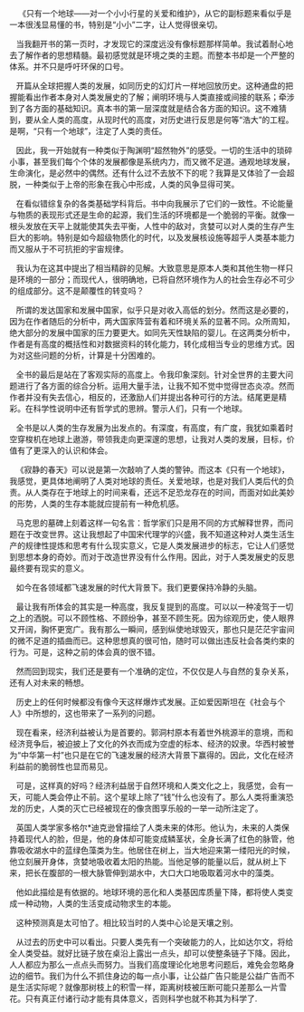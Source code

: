 <p>&nbsp;&nbsp;&nbsp;&nbsp;《只有一个地球——对一个小小行星的关爱和维护》，从它的副标题来看似乎是一本很浅显易懂的书，特别是“小小”二字，让人觉得很亲切。</p><p>&nbsp;&nbsp;&nbsp;当我翻开书的第一页时，才发现它的深度远没有像标题那样简单。我试着耐心地去了解作者的思想精髓。最初感觉就是环境之类的主题。而整本书却是一个严整的体系。并不只是呼吁环保的口号。</p><p>&nbsp;&nbsp;&nbsp;开篇从全球把握人类的发展，如同历史的幻灯片一样地回放历史。这种通盘的把握能看出作者本身对人类发展史的了解；阐明环境与人类直接或间接的联系；牵涉到了各方面的基础知识。真本书的第一层深度就是结合各方面的知识。这不难猜到，要从全人类的高度，从现时代的高度，对历史进行反思是何等“浩大”的工程。是啊，“只有一个地球”，注定了人类的责任。</p><p>&nbsp;&nbsp;&nbsp;因此，我一开始就有一种类似于陶渊明“超然物外”的感受。一切的生活中的琐碎小事，甚至我们每个个体的发展都像是系统内力，而又微不足道。通观地球发展，生命演化，是必然中的偶然。还有什么过不去放不下的呢？我算是又体验了一会超脱，一种类似于上帝的形象在我心中形成，人类的风争显得可笑。</p><p>&nbsp;&nbsp;&nbsp;在看似错综复杂的各类基础学科背后。书中向我展示了它们的一致性。不论能量与物质的表现形式还是生命的起源，我们生活的环境都是一个脆弱的平衡。就像一根头发放在天平上就能使其失去平衡，人性中的敌对，贪婪可以对人类的生存产生巨大的影响。特别是如今超级物质化的时代，以及发展核设施等超乎人类基本能力而又服从于不可抗拒的宇宙规律。</p><p>&nbsp;&nbsp;&nbsp;我认为在这其中提出了相当精辟的见解。大致意思是原本人类和其他生物一样只是环境的一部分；而现代人，很明确地，已将自然环境作为人的社会生存必不可少的组成部分。这不是颠覆性的转变吗？</p><p>&nbsp;&nbsp;&nbsp;所谓的发达国家和发展中国家，似乎只是对收入高低的划分。然而这是必要的，因为在作者随后的分析中，两大国家阵营有着和环境关系的显著不同。众所周知，绝大部分的发展中国家的压力要更大。如同先天性缺陷的婴儿。在这两类分析中，作者是有高度的概括性和对数据资料的转化能力，转化成相当专业的思维方式。因为对这些问题的分析，计算是十分困难的。</p><p>&nbsp;&nbsp;&nbsp;全书的最后是站在了客观实际的高度上。令我印象深刻。针对全世界的主要大问题进行了各方面的综合分析。运用大量手法，让我不知不觉中觉得世态炎凉。然而作者并没有失去信心，相反的，还激励人们并提出各种可行的方法。结尾更是精彩。在科学性说明中还有哲学式的思辨。警示人们，只有一个地球。</p><p>&nbsp;&nbsp;&nbsp;全书是以人类的生存发展为出发点的。有深度，有高度，有广度，我犹如乘着时空穿梭机在地球上遨游，带领我走向更深邃的思想，让我对人类的发展，目标，价值有了更深入的认识和体会。</p><p>&nbsp;&nbsp;&nbsp;《寂静的春天》可以说是第一次敲响了人类的警钟。而这本《只有一个地球》，我感觉，更具体地阐明了人类对地球的责任。关爱地球，也是对我们人类后代的负责。从人类存在于地球上的时间来看，还远不足恐龙存在的时间，而面对如此美妙的形势，人类的生存本能就应提前有一种危机感。</p><p>&nbsp;&nbsp;&nbsp;马克思的墓碑上刻着这样一句名言：哲学家们只是用不同的方式解释世界，而问题在于改变世界。这让我想起了中国宋代理学的兴盛，我不知道这种对人类生活生产的规律性提炼和思考有什么现实意义，它是人类发展进步的标志，它让人们感觉到思想本身的奇妙。而对于改造世界没有什么作用。因此，对于人类发展史的反思最终要有现实的意义。</p><p>&nbsp;&nbsp;&nbsp;如今在各领域都飞速发展的时代大背景下。我们更要保持冷静的头脑。</p><p>&nbsp;&nbsp;&nbsp;最让我有所体会的其实是一种高度，我反复提到的高度。可以以一种凌驾于一切之上的洒脱。可以不顾性格、不顾纷争，甚至不顾生死。因为综观历史，使人眼界又开阔，胸怀更宽广。我有那么一瞬间，感到纵使地球毁灭，那也只是茫茫宇宙间的微不足道的插曲而已。这种思想真的很可怕，随时可以做出违反社会各类约束的行为。可是，这种之前的体会真的很不错。</p><p>&nbsp;&nbsp;&nbsp;然而回到现实，我们还是要有一个准确的定位，不仅仅是人与自然的复杂关系，还有人对未来的畅想。</p><p>&nbsp;&nbsp;&nbsp;历史上的任何时候都没有像今天这样爆炸式发展。正如爱因斯坦在《社会与个人》中所想的，这也带来了一系列的问题。</p><p>&nbsp;&nbsp;&nbsp;现在看来，经济利益被认为是首要的。郭洞村原本有着世外桃源半的意境，而和经济竞争后，被迫披上了文化的外衣而成为空虚的标本、经济的奴隶。华西村被誉为“中华第一村”也只是在它的飞速发展的经济大背景下赢得的。因此，文化在经济利益前的脆弱性也显而易见。</p><p>&nbsp;&nbsp;&nbsp;可是，这样真的好吗？经济利益居于自然环境和人类文化之上，我感觉，会有一天，可能人类会停止不前。这个星球上除了“钱”什么也没有了。那么人类将重演恐龙的历史，人类的灭亡已经被现在的像贪图享乐般的一举一动所注定了。</p><p>&nbsp;&nbsp;&nbsp;英国人类学家多格尔*迪克逊曾描绘了人类未来的体形。他认为，未来的人类保持着现代人的脸，但是，他的身体却可能变成鳞茎状，全身长满了红色的脉管，他靠吸收湖水中的蓝绿色藻类为生。他居住在树上，当大地迎来第一缕阳光的时候，他立刻展开身体，贪婪地吸收着太阳的热能。当他足够的能量以后，就从树上下来，把长在腹部的一根大脉管伸到湖水中，大口大口地吸取着河水中的藻类。</p><p>&nbsp;&nbsp;&nbsp;他如此描绘是有依据的。地球环境的恶化和人类基因库质量下降，都将使人类变成一种动物，人类的生活变成动物求生的本能。</p><p>&nbsp;&nbsp;&nbsp;这种预测真是太可怕了。相比较当时的人类中心论是天壤之别。</p><p>&nbsp;&nbsp;&nbsp;从过去的历史中可以看出。只要人类先有一个突破能力的人，比如达尔文，将给全人类受益。就好比链子放在桌沿上露出一点头，却可以使整条链子下降。因此，人人都应为那么一点点头而努力。当我们高度理论化地思考问题后，难免会忽略身边的细节。我们为什么不抓住身边的每一点小事，让公益广告只能是公益广告而不是生活实际呢？就像那树枝上的积雪一样，距离树枝被压断可能只差那么一片雪花。只有真正付诸行动才能有具体意义，否则科学也就不称其为科学了.</p>